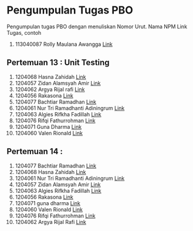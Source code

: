 # Pengumpulan Tugas PBO
Pengumpulan tugas PBO dengan menuliskan
Nomor Urut. Nama NPM Link Tugas, contoh
1. 113040087 Rolly Maulana Awangga [Link](https://kampus.awangga.net/)

## Pertemuan 13 : Unit Testing
1. 1204068 Hasna Zahidah [Link](https://youtu.be/DJ8nKR5yHQQ)
2. 1204057 Zidan Alamsyah Amir [Link](https://youtu.be/aY-U_YkPCz0)
3. 1204062 Argya Rijal rafi [Link](https://youtu.be/AcWxXEPaHC4)
4. 1204056 Rakasona [Link](https://youtu.be/pyMzYS1CEsg)
5. 1204077 Bachtiar Ramadhan [Link](https://youtu.be/stKN2pEX7TU)
6. 1204061 Nur Tri Ramadhanti Adiningrum [Link](https://youtu.be/s1A3Vn6A85I)
7. 1204063 Algies Rifkha Fadillah [Link](https://youtu.be/w__knyluPYI )
8. 1204076 Rifqi Fathurrohman [Link](https://youtu.be/61k0ehYUAEM)
9. 1204071 Guna Dharma [Link](https://youtu.be/vWYpnnPOv0g)
10. 1204060 Valen Rionald [Link](https://youtu.be/BOJwLok-sKU)

## Pertemuan 14 : 
1. 1204077 Bachtiar Ramadhan [Link](https://youtu.be/Xg9iQTxLUV8)
2. 1204068 Hasna Zahidah [Link](https://youtu.be/G71oki71XbM)
3. 1204061 Nur Tri Ramadhanti Adiningrum [Link](https://youtu.be/2iCqTrMvnjw)
4. 1204057 Zidan Alamsyah Amir [Link](https://youtu.be/0bIvaVUDfZM)
5. 1204063 Algies Rifkha Fadillah [Link](https://youtu.be/wu3kj59gYJM )
6. 1204056 Rakasona [Link](https://youtu.be/ZA4Ssz-80Ec)
7. 1204071 guna dharma [Link](https://youtu.be/OboXgM3XIK4)
8. 1204060 Valen Rionald [Link](https://youtu.be/P7QAEHfT5CY)
9. 1204076 Rifqi Fathurrohman [Link](https://www.youtube.com/watch?v=g-V4hz2d3i8)
10. 1204062 Argya Rijal Rafi [Link](https://youtu.be/q7vaMbFlCJ0)
